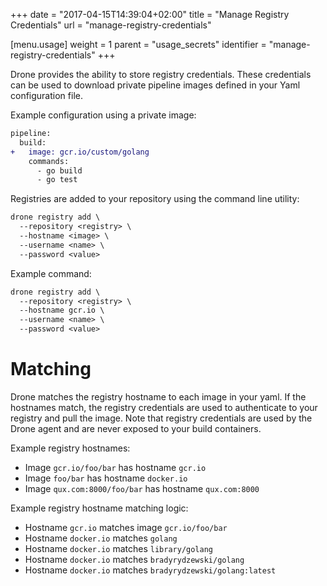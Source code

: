 +++
date = "2017-04-15T14:39:04+02:00"
title = "Manage Registry Credentials"
url = "manage-registry-credentials"

[menu.usage]
  weight = 1
  parent = "usage_secrets"
  identifier = "manage-registry-credentials"
+++


Drone provides the ability to store registry credentials. These credentials can be used to download private pipeline images defined in your Yaml configuration file.

Example configuration using a private image:

```diff
pipeline:
  build:
+   image: gcr.io/custom/golang
    commands:
      - go build
      - go test
```

Registries are added to your repository using the command line utility:

```diff
drone registry add \
  --repository <registry> \
  --hostname <image> \
  --username <name> \
  --password <value>
```

Example command:

```diff
drone registry add \
  --repository <registry> \
  --hostname gcr.io \
  --username <name> \
  --password <value>
```

# Matching

Drone matches the registry hostname to each image in your yaml. If the hostnames match, the registry credentials are used to authenticate to your registry and pull the image. Note that registry credentials are used by the Drone agent and are never exposed to your build containers.

Example registry hostnames:

* Image `gcr.io/foo/bar` has hostname `gcr.io`
* Image `foo/bar` has hostname `docker.io`
* Image `qux.com:8000/foo/bar` has hostname `qux.com:8000`

Example registry hostname matching logic:

* Hostname `gcr.io` matches image `gcr.io/foo/bar`
* Hostname `docker.io` matches `golang`
* Hostname `docker.io` matches `library/golang`
* Hostname `docker.io` matches `bradyrydzewski/golang`
* Hostname `docker.io` matches `bradyrydzewski/golang:latest`
